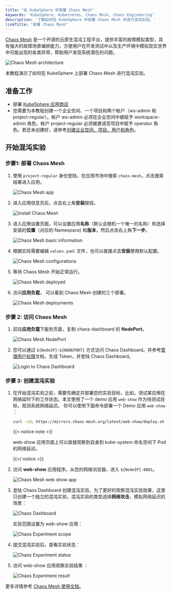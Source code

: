 ```yaml
---
title: "在 KubeSphere 中部署 Chaos Mesh"
keywords: 'KubeSphere, Kubernetes, Chaos Mesh, Chaos Engineering'
description: '了解如何在 KubeSphere 中部署 Chaos Mesh 并进行混沌实验。'
linkTitle: "部署 Chaos Mesh"
---
```


[Chaos Mesh](https://github.com/chaos-mesh/chaos-mesh) 是一个开源的云原生混沌工程平台，提供丰富的故障模拟类型，具有强大的故障场景编排能力，方便用户在开发测试中以及生产环境中模拟现实世界中可能出现的各类异常，帮助用户发现系统潜在的问题。

![Chaos Mesh architecture](/images/zh-cn/appstore/built-in-apps/deploy-chaos-mesh/chaos-mesh-architecture-v2.png)

本教程演示了如何在 KubeSphere 上部署 Chaos Mesh 进行混沌实验。

## **准备工作**

* 部署 [KubeSphere 应用商店](https://kubesphere.io/zh/docs/pluggable-components/app-store/)
* 您需要为本教程创建一个企业空间、一个项目和两个帐户（ws-admin 和 project-regular）。帐户 ws-admin 必须在企业空间中被赋予 workspace-admin 角色，帐户 project-regular 必须被邀请至项目中赋予 operator 角色。若还未创建好，请参考[创建企业空间、项目、用户和角色](https://kubesphere.io/zh/docs/quick-start/create-workspace-and-project/)。


## **开始混沌实验**

### 步骤1: 部署 Chaos Mesh 

1. 使用 `project-regular` 身份登陆，在应用市场中搜索 `chaos-mesh`，点击搜索结果进入应用。 

    ![Chaos Mesh app](/images/zh-cn/appstore/built-in-apps/deploy-chaos-mesh/chaos-mesh-app.png)
  

2. 进入应用信息页后，点击右上角**安装**按钮。

    ![Install Chaos Mesh](/images/zh-cn/docs/appstore/built-in-apps/deploy-chaos-mesh/install-chaos-mesh.png)

3. 进入应用设置页面，可以设置应用**名称**（默认会随机一个唯一的名称）和选择安装的**位置**（对应的 Namespace) 和**版本**，然后点击右上角**下一步**。

    ![Chaos Mesh basic information](/images/zh-cn/docs/appstore/built-in-apps/deploy-chaos-mesh/chaos-mesh-basic-info.png)

4. 根据实际需要编辑 `values.yaml` 文件，也可以直接点击**安装**使用默认配置。

    ![Chaos Mesh configurations](/images/zh-cn/docs/appstore/built-in-apps/deploy-chaos-mesh/chaos-mesh-config.png)

5. 等待 Chaos Mesh 开始正常运行。

    ![Chaos Mesh deployed](/images/zh-cn/docs/appstore/built-in-apps/deploy-chaos-mesh/chaos-mesh-deployed.png)

6. 访问**应用负载**， 可以看到 Chaos Mesh 创建的三个部署。

    ![Chaos Mesh deployments](/images/zh-cn/docs/appstore/built-in-apps/deploy-chaos-mesh/chaos-mesh-deployments.png)

### 步骤 2: 访问 Chaos Mesh

1. 前往**应用负载**下服务页面，复制 chaos-dashboard 的 **NodePort**。

    ![Chaos Mesh NodePort](/images/zh-cn/docs/appstore/built-in-apps/deploy-chaos-mesh/chaos-mesh-nodeport.png)

2. 您可以通过 `${NodeIP}:${NODEPORT}` 方式访问 Chaos Dashboard。并参考[管理用户权限](https://chaos-mesh.org/zh/docs/manage-user-permissions/)文档，生成 Token，并登陆 Chaos Dashboard。

    ![Login to Chaos Dashboard](/images/zh-cn/docs/appstore/built-in-apps/deploy-chaos-mesh/login-to-dashboard.png)

### 步骤 3: 创建混沌实验

1. 在开始混沌实验之前，需要先确定并部署您的实验目标，比如，测试某应用在网络延时下的工作状态。本文使用了一个 demo 应用 `web-show` 作为待测试目标，观测系统网络延迟。 你可以使用下面命令部署一个 Demo 应用 `web-show` ： 

    ```bash
    curl -sSL https://mirrors.chaos-mesh.org/latest/web-show/deploy.sh | bash
    ```  

    {{< notice note >}}

    web-show 应用页面上可以直接观察到自身到 kube-system 命名空间下 Pod 的网络延迟。

    {{</ notice >}}

2. 访问 **web-show** 应用程序。从您的网络浏览器，进入 `${NodeIP}:8081`。

    ![Chaos Mesh web show app](/images/zh-cn/docs/appstore/built-in-apps/deploy-chaos-mesh/web-show-app.png)

3. 登陆 Chaos Dashboard 创建混沌实验，为了更好的观察混沌实验效果，这里只创建一个独立的混沌实验，混沌实验的类型选择**网络攻击**，模拟网络延迟的场景：

    ![Chaos Dashboard](/images/zh-cn/docs/appstore/built-in-apps/deploy-chaos-mesh/chaos-dashboard-networkchaos.png)

    实验范围设置为 web-show 应用：

    ![Chaos Experiment scope](/images/zh-cn/docs/appstore/built-in-apps/deploy-chaos-mesh/chaos-experiment-scope.png)

4. 提交混沌实验后，查看实验状态：

    ![Chaos Experiment status](/images/zh-cn/docs/appstore/built-in-apps/deploy-chaos-mesh/experiment-status.png)

5. 访问 web-show 应用观察实验结果 ：

    ![Chaos Experiment result](/images/zh-cn/docs/appstore/built-in-apps/deploy-chaos-mesh/experiment-result.png)

更多详情参考 [Chaos Mesh 使用文档](https://chaos-mesh.org/zh/docs/)。